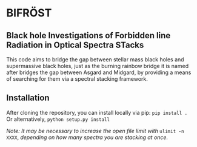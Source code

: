 # BIFR&#xd6;ST
## Black hole Investigations of Forbidden line Radiation in Optical Spectra STacks

This code aims to bridge the gap between stellar mass black holes and supermassive
black holes, just as the burning rainbow bridge it is named after bridges the gap
between Asgard and Midgard, by providing a means of searching for them via a
spectral stacking framework.

## Installation
After cloning the repository, you can install locally via pip: ` pip install . `
<br>Or alternatively, ` python setup.py install `

*Note: It may be necessary to increase the open file limit with* ` ulimit -n XXXX `, *depending
on how many spectra you are stacking at once.*

